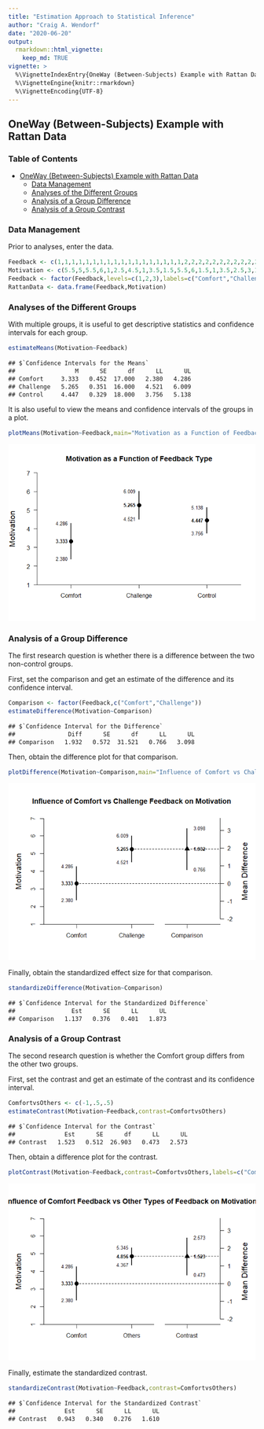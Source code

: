 ```yaml
---
title: "Estimation Approach to Statistical Inference"
author: "Craig A. Wendorf"
date: "2020-06-20"
output: 
  rmarkdown::html_vignette:
    keep_md: TRUE
vignette: >
  %\VignetteIndexEntry{OneWay (Between-Subjects) Example with Rattan Data}
  %\VignetteEngine{knitr::rmarkdown}
  %\VignetteEncoding{UTF-8}
---
```








## OneWay (Between-Subjects) Example with Rattan Data

### Table of Contents

- [OneWay (Between-Subjects) Example with Rattan Data](#oneway-(between-subjects)-example-with-rattan-data)
    - [Data Management](#data-management)
    - [Analyses of the Different Groups](#analyses-of-the-different-groups)
    - [Analysis of a Group Difference](#analysis-of-a-group-difference)
    - [Analysis of a Group Contrast](#analysis-of-a-group-contrast)

### Data Management

Prior to analyses, enter the data.


```r
Feedback <- c(1,1,1,1,1,1,1,1,1,1,1,1,1,1,1,1,1,1,2,2,2,2,2,2,2,2,2,2,2,2,2,2,2,2,2,3,3,3,3,3,3,3,3,3,3,3,3,3,3,3,3,3,3,3)
Motivation <- c(5.5,5,5.5,6,1,2.5,4.5,1,3.5,1.5,5.5,6,1.5,1,3.5,2.5,3,1,2,6,4.5,4.5,6,7,3,7,3.5,5,4.5,5.5,6.5,6,6,7,5.5,6,2.5,4.5,3.5,6,5,6,3.5,4,3,5.5,3,6,3,5,6,6.5,3.5,2)
Feedback <- factor(Feedback,levels=c(1,2,3),labels=c("Comfort","Challenge","Control"))
RattanData <- data.frame(Feedback,Motivation)
```

### Analyses of the Different Groups

With multiple groups, it is useful to get descriptive statistics and confidence intervals for each group.


```r
estimateMeans(Motivation~Feedback)
```

```
## $`Confidence Intervals for the Means`
##                 M      SE      df      LL      UL
## Comfort     3.333   0.452  17.000   2.380   4.286
## Challenge   5.265   0.351  16.000   4.521   6.009
## Control     4.447   0.329  18.000   3.756   5.138
```

It is also useful to view the means and confidence intervals of the groups in a plot.


```r
plotMeans(Motivation~Feedback,main="Motivation as a Function of Feedback Type",ylab="Motivation")
```

![](figures/Rattan-Means-1.png)<!-- -->

### Analysis of a Group Difference

The first research question is whether there is a difference between the two non-control groups.

First, set the comparison and get an estimate of the difference and its confidence interval.


```r
Comparison <- factor(Feedback,c("Comfort","Challenge"))
estimateDifference(Motivation~Comparison)
```

```
## $`Confidence Interval for the Difference`
##               Diff      SE      df      LL      UL
## Comparison   1.932   0.572  31.521   0.766   3.098
```

Then, obtain the difference plot for that comparison.


```r
plotDifference(Motivation~Comparison,main="Influence of Comfort vs Challenge Feedback on Motivation",ylab="Motivation")
```

![](figures/Rattan-Difference-1.png)<!-- -->

Finally, obtain the standardized effect size for that comparison.


```r
standardizeDifference(Motivation~Comparison)
```

```
## $`Confidence Interval for the Standardized Difference`
##                Est      SE      LL      UL
## Comparison   1.137   0.376   0.401   1.873
```

### Analysis of a Group Contrast

The second research question is whether the Comfort group differs from the other two groups.

First, set the contrast and get an estimate of the contrast and its confidence interval.


```r
ComfortvsOthers <- c(-1,.5,.5)
estimateContrast(Motivation~Feedback,contrast=ComfortvsOthers)
```

```
## $`Confidence Interval for the Contrast`
##              Est      SE      df      LL      UL
## Contrast   1.523   0.512  26.903   0.473   2.573
```

Then, obtain a difference plot for the contrast.


```r
plotContrast(Motivation~Feedback,contrast=ComfortvsOthers,labels=c("Comfort","Others"),main="Influence of Comfort Feedback vs Other Types of Feedback on Motivation",ylab="Motivation")
```

![](figures/Rattan-Contrast-1.png)<!-- -->

Finally, estimate the standardized contrast.


```r
standardizeContrast(Motivation~Feedback,contrast=ComfortvsOthers)
```

```
## $`Confidence Interval for the Standardized Contrast`
##              Est      SE      LL      UL
## Contrast   0.943   0.340   0.276   1.610
```
